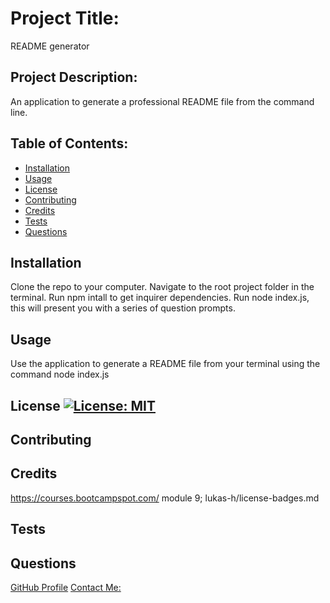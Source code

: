 
  # Project Title: 
   README generator
  
  ## Project Description: 
   An application to generate a professional README file from the command line.
  
  ## Table of Contents:

  * [Installation](#installation)
  * [Usage](#usage)
  * [License](#license)
  * [Contributing](#contributing)
  * [Credits](#credits)
  * [Tests](#tests)
  * [Questions](#questions)

  ## Installation 
   Clone the repo to your computer. Navigate to the root project folder in the terminal. Run npm intall to get inquirer dependencies. Run node index.js, this will present you with a series of question prompts. 
  
  ## Usage 
   Use the application to generate a README file from your terminal using the command node index.js
  
  ## License [![License: MIT](https://img.shields.io/badge/License-MIT-yellow.svg)](https://opensource.org/licenses/MIT)
  ## Contributing
  ## Credits 
   https://courses.bootcampspot.com/ module 9; lukas-h/license-badges.md 
  
  ## Tests 
  ## Questions
  [GitHub Profile](
   https://github.com/rioobod
  )
  [Contact Me:](
   akanbilola@gmail.com
  )
  